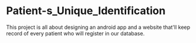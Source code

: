 # Patient-s_Unique_Identification
This project is all about designing an android app and a website that'll keep record of every patient who will register in our database.
